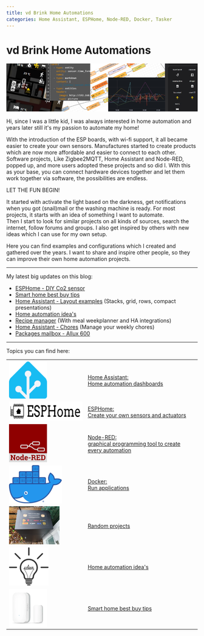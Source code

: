 ```yaml
---
title: vd Brink Home Automations
categories: Home Assistant, ESPHome, Node-RED, Docker, Tasker
---
```


# vd Brink Home Automations

![Banner](images/banner.jpg)

Hi, since I was a little kid, I was always interested in home automation and years later still it's my passion to
automate my home!

With the introduction of the ESP boards, with wi-fi support, it all became easier to create your own sensors.
Manufactures started to create products which are now more affordable and easier to connect to each other.
Software projects, Like Zigbee2MQTT, Home Assistant and Node-RED, popped up, and more users adopted these projects and so
did I.
With this as your base, you can connect hardware devices together and let them work together via software, the
possibilities are endless.

LET THE FUN BEGIN!

It started with activate the light based on the darkness, get notifications when you got (snail)mail or the washing
machine is ready.
For most projects, it starts with an idea of something I want to automate.\
Then I start to look for similar projects on all kinds of sources, search the internet, follow forums and groups.
I also get inspired by others with new ideas which I can use for my own setup.

Here you can find examples and configurations which I created and gathered over the years.
I want to share and inspire other people, so they can improve their own home automation projects.

---
My latest big updates on this blog:
* [ESPHome - DIY Co2 sensor](esphome/co2_senseair_s8_sensor)
* [Smart home best buy tips](buy/smart_home_best_buy_tips)
* [Home Assistant - Layout examples](homeassistant_dashboard_layout) (Stacks, grid, rows, compact presentations)
* [Home automation idea's](ideas/home_automation_ideas)
* [Recipe manager](homeassistant/homeassistant_dashboard_mealie) (With meal weekplanner and HA integrations)
* [Home Assistant - Chores](homeassistant_dashboard_chores) (Manage your weekly chores)
* [Packages mailbox - Allux 600](projects/packages-mailbox-allux-600)
---

Topics you can find here:

|                                                                                                                                                  |                                                                                       | 
|--------------------------------------------------------------------------------------------------------------------------------------------------|---------------------------------------------------------------------------------------|
| <a href="homeassistant/index"><img src="homeassistant/images/home_assistant_logo.png" alt="Home Assistant logo" height="100px"></a>              | [Home Assistant: <br>Home automation dashboards](homeassistant/index)                 |
| <a href="esphome/index"><img src="esphome/images/esphome.png" alt="ESPHome logo" height="50px"></a>                                              | [ESPHome: <br>Create your own sensors and actuators](esphome/index)                   |
| <a href="node-red/index"><img src="node-red/images/node-red_logo.png" alt="Node-RED logo" height="100px"></a>                                    | [Node-RED: <br>graphical programming tool to create every automation](node-red/index) |
| <a href="docker/index"><img src="docker/images/docker-logo.png" alt="Docker logo" height="100px"></a>                                            | [Docker: <br>Run applications](docker/index)                                          |
| <a href="projects/index"><img src="projects/images_allux-600/sticker_package_box.jpg" alt="Package mailbox" height="100px"></a>                  | [Random projects](projects/index)                                                     |
| <a href="ideas/home_automation_ideas"><img src="ideas/images/idea.png" alt="Home automation ideas" height="100px"></a>                           | [Home automation idea's](ideas/home_automation_ideas)                                 |
| <a href="buy/smart_home_best_buy_tips"><img src="buy/images/zigbee_contact_sensor_aqara.webp" alt="Smart home best buy tips" height="100px"></a> | [Smart home best buy tips](buy/smart_home_best_buy_tips)                              |
 

